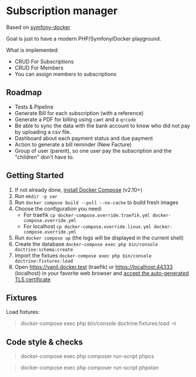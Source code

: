 # Subscription manager

Based on [symfony-docker](https://github.com/dunglas/symfony-docker/)

Goal is just to have a modern PHP/Symfony/Docker playground.

What is implemented:
- CRUD For Subscriptions
- CRUD For Members
- You can assign members to subscriptions

## Roadmap
- Tests & Pipeline
- Generate Bill for each subscription (with a reference)
- Generate a PDF for billing using `camt` and a `qrcode`
- Be able to sync the data with the bank account to know who did not pay by uploading a csv file.
- Dashboard about each payment status and due payment
- Action to generate a bill reminder (New Facture)
- Group of user (parent), so one user pay the subscription and the "children" don't have to.

## Getting Started

1. If not already done, [install Docker Compose](https://docs.docker.com/compose/install/) (v2.10+)
2. Run `mkdir -p var`
2. Run `docker compose build --pull --no-cache` to build fresh images
3. Choose the configuration you need:
    - For traefik `cp docker-compose.override.traefik.yml docker-compose.override.yml`
    - For localhost `cp docker-compose.override.linux.yml docker-compose.override.yml`
3. Run `docker compose up` (the logs will be displayed in the current shell)
4. Create the database `docker-compose exec php bin/console doctrine:schema:create`
5. Import the fixtues `docker-compose exec php bin/console doctrine:fixtures:load`
5. Open <https://vanil.docker.test> (traefik) or <https://localhost:44333> (localhost) in your favorite web browser and [accept the auto-generated TLS certificate](https://stackoverflow.com/a/15076602/1352334)

## Fixtures

Load fixtures:
> docker-compose exec php bin/console doctrine:fixtures:load -n

## Code style & checks
> docker-compose exec php composer run-script phpcs

> docker-compose exec php composer run-script phpstan
